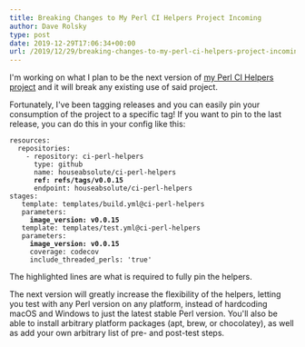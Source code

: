 ```yaml
---
title: Breaking Changes to My Perl CI Helpers Project Incoming
author: Dave Rolsky
type: post
date: 2019-12-29T17:06:34+00:00
url: /2019/12/29/breaking-changes-to-my-perl-ci-helpers-project-incoming/
---
```


I'm working on what I plan to be the next version of [my Perl CI Helpers project][1] and it will
break any existing use of said project.

Fortunately, I've been tagging releases and you can easily pin your consumption of the project to a
specific tag! If you want to pin to the last release, you can do this in your config like this:

<pre><code>resources:
  repositories:
    - repository: ci-perl-helpers
      type: github
      name: houseabsolute/ci-perl-helpers
      <strong>ref: refs/tags/v0.0.15</strong>
      endpoint: houseabsolute/ci-perl-helpers
stages:
   template: templates/build.yml@ci-perl-helpers
   parameters:
     <strong>image_version: v0.0.15</strong>
   template: templates/test.yml@ci-perl-helpers
   parameters:
     <strong>image_version: v0.0.15</strong>
     coverage: codecov
     include_threaded_perls: 'true'
</code></pre>

The highlighted lines are what is required to fully pin the helpers.

The next version will greatly increase the flexibility of the helpers, letting you test with any
Perl version on any platform, instead of hardcoding macOS and Windows to just the latest stable Perl
version. You'll also be able to install arbitrary platform packages (apt, brew, or chocolatey), as
well as add your own arbitrary list of pre- and post-test steps.

[1]: https://blog.urth.org/2019/11/18/my-new-ci-helpers-for-perl/
